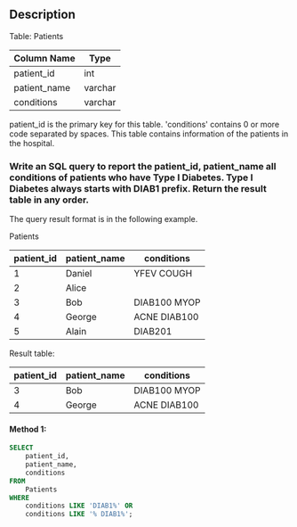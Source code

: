 ## Description

Table: Patients

| Column Name  | Type    |
| ------------ | ------- |
| patient_id   | int     |
| patient_name | varchar |
| conditions   | varchar |

patient_id is the primary key for this table.
'conditions' contains 0 or more code separated by spaces.
This table contains information of the patients in the hospital.

### Write an SQL query to report the patient_id, patient_name all conditions of patients who have Type I Diabetes. Type I Diabetes always starts with DIAB1 prefix. Return the result table in any order.

The query result format is in the following example.

Patients

| patient_id | patient_name | conditions   |
| ---------- | ------------ | ------------ |
| 1          | Daniel       | YFEV COUGH   |
| 2          | Alice        |              |
| 3          | Bob          | DIAB100 MYOP |
| 4          | George       | ACNE DIAB100 |
| 5          | Alain        | DIAB201      |

Result table:

| patient_id | patient_name | conditions   |
| ---------- | ------------ | ------------ |
| 3          | Bob          | DIAB100 MYOP |
| 4          | George       | ACNE DIAB100 |

#### Method 1:

```sql
SELECT
    patient_id,
    patient_name,
    conditions
FROM
    Patients
WHERE
    conditions LIKE 'DIAB1%' OR
    conditions LIKE '% DIAB1%';
```
